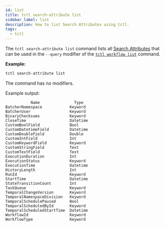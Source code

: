 ```yaml
---
id: list
title: tctl search-attribute list
sidebar_label: list
description: How to list Search Attributes using tctl.
tags:
  - tctl
---
```


The `tctl search-attribute list` command lists all [Search Attributes](/concepts/what-is-a-search-attribute) that can be used in the `--query` modifier of the [`tctl workflow list`](/tctl-next/workflow/list) command.

**Example:**

```bash
tctl search-attribute list
```

The command has no modifiers.

Example output:

```text
           Name               Type
BatcherNamespace            Keyword
BatcherUser                 Keyword
BinaryChecksums             Keyword
CloseTime                   Datetime
CustomBoolField             Bool
CustomDatetimeField         Datetime
CustomDoubleField           Double
CustomIntField              Int
CustomKeywordField          Keyword
CustomStringField           Text
CustomTextField             Text
ExecutionDuration           Int
ExecutionStatus             Keyword
ExecutionTime               Datetime
HistoryLength               Int
RunId                       Keyword
StartTime                   Datetime
StateTransitionCount        Int
TaskQueue                   Keyword
TemporalChangeVersion       Keyword
TemporalNamespaceDivision   Keyword
TemporalSchedulePaused      Bool
TemporalScheduledById       Keyword
TemporalScheduledStartTime  Datetime
WorkflowId                  Keyword
WorkflowType                Keyword
```
